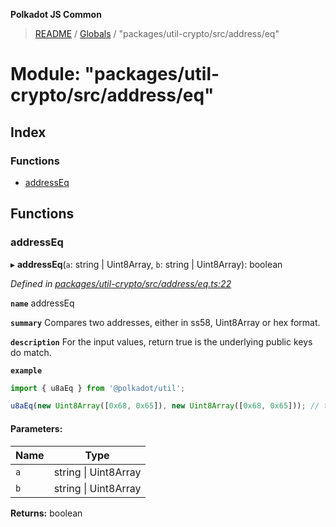 **Polkadot JS Common**

> [README](../README.md) / [Globals](../globals.md) / "packages/util-crypto/src/address/eq"

# Module: "packages/util-crypto/src/address/eq"

## Index

### Functions

* [addressEq](_packages_util_crypto_src_address_eq_.md#addresseq)

## Functions

### addressEq

▸ **addressEq**(`a`: string \| Uint8Array, `b`: string \| Uint8Array): boolean

*Defined in [packages/util-crypto/src/address/eq.ts:22](https://github.com/polkadot-js/common/blob/13ae8665/packages/util-crypto/src/address/eq.ts#L22)*

**`name`** addressEq

**`summary`** Compares two addresses, either in ss58, Uint8Array or hex format.

**`description`** 
For the input values, return true is the underlying public keys do match.

**`example`** 
<BR>

```javascript
import { u8aEq } from '@polkadot/util';

u8aEq(new Uint8Array([0x68, 0x65]), new Uint8Array([0x68, 0x65])); // true
```

#### Parameters:

Name | Type |
------ | ------ |
`a` | string \| Uint8Array |
`b` | string \| Uint8Array |

**Returns:** boolean
